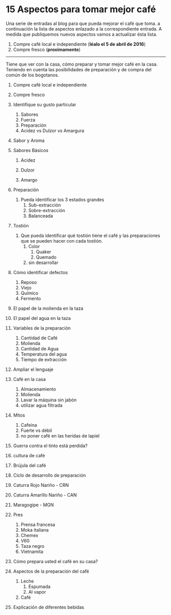 # 15 Aspectos para tomar mejor café

Una serie de entradas al blog para que pueda mejorar el café que toma. a continuación la lista de aspectos enlazado a la correspondiente entrada. A medida que publiquemos nuevos aspectos vamos a actualizar ésta lista.

1. Compre café local e independiente (**léalo el 5 de abril de 2016**)
2. Compre fresco (**proximamente**)

___

Tiene que ver con la casa, cómo preparar y tomar mejor café en la casa. Teniendo en cuenta las posibilidades de preparación y de compra del común de los bogotanos.



1. Compre café local e independiente

2. Compre fresco

3. Identifique su gusto particular

   1. Sabores
   2. Fuerza
   3. Preparación
   4. Acidez vs Dulzor vs Amargura

4. Sabor y Aroma

5. Sabores Básicos

   1. Acidez

   2. Dulzor

   3. Amargo

6. Preparación

   1. Pueda identificar los 3 estados grandes
      1. Sub-extracción
      2. Sobre-extracción
      3. Balanceada

7. Tostión

   1. Que pueda identificar qué tostión tiene el café y las preparaciones que se pueden hacer con cada tostión.
      1. Color
         1. Quaker
         2. Quemado
      2. sin desarrollar

8. Cómo identificar defectos

   1. Reposo
   2. Viejo
   3. Químico
   4. Fermento

9. El papel de la molienda en la taza

10. El papel del agua en la taza

11. Variables de la preparación

    1. Cantidad de Café
    2. Molienda
    3. Cantidad de Agua
    4. Temperatura del agua
    5. Tiempo de extracción

12. Ampliar el lenguaje

13. Café en la casa

    1. Almacenamiento
    2. Molienda
    3. Lavar la máquina sin jabón
    4. utilizar agua filtrada

14. Mitos

    1. Cafeína
    2. Fuerte vs débil
    3. no poner café en las heridas de lapiel

15. Guerra contra el tinto está perdida?

16. cultura de café

17. Brújula del café

18. Ciclo de desarrollo de preparación

19. Caturra Rojo Nariño - CRN

20. Caturra Amarillo Nariño - CAN

21. Maragogipe - MGN

22. Pres

    1. Prensa francesa
    2. Moka italiana
    3. Chemex
    4. V60
    5. Taza negro
    6. Vietnamita

23. Cómo prepara usted el café en su casa?

24. Aspectos de la preparación del café

    1. Leche
       1. Espumada
       2. Al vapor
    2. Café

25. Explicación de diferentes bebidas

    ​
